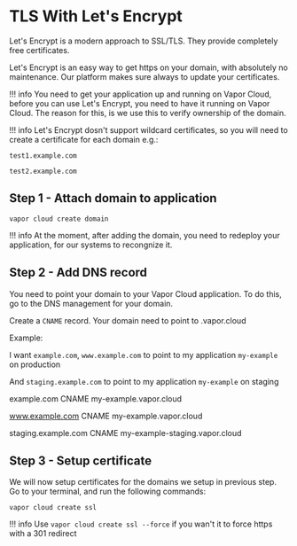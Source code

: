 # TLS With Let's Encrypt

Let's Encrypt is a modern approach to SSL/TLS. They provide completely free certificates.

Let's Encrypt is an easy way to get https on your domain, with absolutely no maintenance. Our platform makes sure always to update your certificates.

!!! info
    You need to get your application up and running on Vapor Cloud, before you can use Let's Encrypt, you need to have it running on Vapor Cloud.
    The reason for this, is we use this to verify ownership of the domain.

!!! info
    Let's Encrypt dosn't support wildcard certificates, so you will need to create a certificate for each domain e.g.:

    test1.example.com

    test2.example.com

## Step 1 - Attach domain to application

`vapor cloud create domain`

!!! info
    At the moment, after adding the domain, you need to redeploy your application, for our systems to recongnize it.

## Step 2 - Add DNS record

You need to point your domain to your Vapor Cloud application. To do this, go to the DNS management for your domain.

Create a `CNAME` record. Your domain need to point to <your-app>.vapor.cloud

Example:

I want `example.com`, `www.example.com` to point to my application `my-example` on production

And `staging.example.com` to point to my application `my-example` on staging

example.com CNAME my-example.vapor.cloud

www.example.com CNAME my-example.vapor.cloud

staging.example.com CNAME my-example-staging.vapor.cloud

## Step 3 - Setup certificate

We will now setup certificates for the domains we setup in previous step. Go to your terminal, and run the following commands:

`vapor cloud create ssl`

!!! info
    Use `vapor cloud create ssl --force` if you wan't it to force https with a 301 redirect
